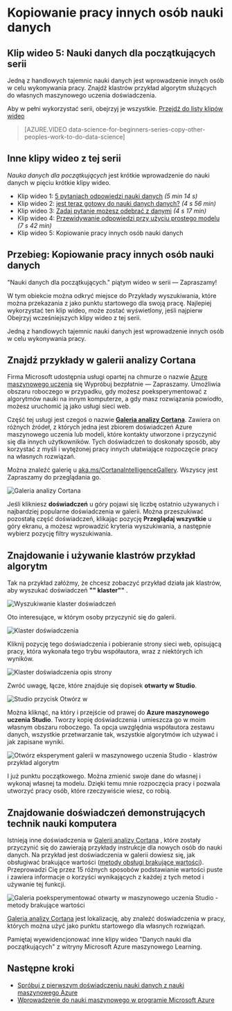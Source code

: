 <properties
   pageTitle="Kopiowanie innych danych nauki pracy — przykład nauki komputera | Microsoft Azure"
   description="Tajny handlu nauki danych: uzyskiwanie innych do wykonywania pracy dla Ciebie. Zobacz przykłady w galerii analizy Cortana, takich jak klastrów przykład algorytmu."
   keywords="Przykłady nauki danych, maszynowego uczenia przykład klaster algorytmu, klaster przykład algorytmu"
   services="machine-learning"
   documentationCenter="na"
   authors="cjgronlund"
   manager="jhubbard"
   editor="cjgronlund"/>

<tags
   ms.service="machine-learning"
   ms.devlang="na"
   ms.topic="article"
   ms.tgt_pltfrm="na"
   ms.workload="na"
   ms.date="10/20/2016"
   ms.author="cgronlun;garye"/>

# <a name="copy-other-peoples-work-to-do-data-science"></a>Kopiowanie pracy innych osób nauki danych

## <a name="video-5-data-science-for-beginners-series"></a>Klip wideo 5: Nauki danych dla początkujących serii

Jedną z handlowych tajemnic nauki danych jest wprowadzenie innych osób w celu wykonywania pracy. Znajdź klastrów przykład algorytm służących do własnych maszynowego uczenia doświadczenia.

Aby w pełni wykorzystać serii, obejrzyj je wszystkie. [Przejdź do listy klipów wideo](#other-videos-in-this-series)

> [AZURE.VIDEO data-science-for-beginners-series-copy-other-peoples-work-to-do-data-science]

## <a name="other-videos-in-this-series"></a>Inne klipy wideo z tej serii

*Nauka danych dla początkujących* jest krótkie wprowadzenie do nauki danych w pięciu krótkie klipy wideo.

  * Klip wideo 1: [5 pytaniach odpowiedzi nauki danych](machine-learning-data-science-for-beginners-the-5-questions-data-science-answers.md) *(5 min 14 s)*
  * Klip wideo 2: [jest teraz gotowy do nauki danych danych?](machine-learning-data-science-for-beginners-is-your-data-ready-for-data-science.md) *(4 s 56 min)*
  * Klip wideo 3: [Zadaj pytanie możesz odebrać z danymi](machine-learning-data-science-for-beginners-ask-a-question-you-can-answer-with-data.md) *(4 s 17 min)*
  * Klip wideo 4: [Przewidywanie odpowiedzi przy użyciu prostego modelu](machine-learning-data-science-for-beginners-predict-an-answer-with-a-simple-model.md) *(7 s 42 min)*
  * Klip wideo 5: Kopiowanie pracy innych osób nauki danych

## <a name="transcript-copy-other-peoples-work-to-do-data-science"></a>Przebieg: Kopiowanie pracy innych osób nauki danych

"Nauki danych dla początkujących." piątym wideo w serii — Zapraszamy!

W tym obiekcie można odkryć miejsce do Przykłady wyszukiwania, które można przekazania z jako punktu startowego dla swoją pracę. Najlepiej wykorzystać ten klip wideo, może zostać wyświetlony, jeśli najpierw Obejrzyj wcześniejszych klipy wideo z tej serii.

Jedną z handlowych tajemnic nauki danych jest wprowadzenie innych osób w celu wykonywania pracy.

## <a name="find-examples-in-the-cortana-intelligence-gallery"></a>Znajdź przykłady w galerii analizy Cortana

Firma Microsoft udostępnia usługi opartej na chmurze o nazwie [Azure maszynowego uczenia]( https://azure.microsoft.com/services/machine-learning/) się Wypróbuj bezpłatnie — Zapraszamy. Umożliwia obszaru roboczego w przypadku, gdy możesz poeksperymentować z algorytmów nauki na innym komputerze, a gdy masz rozwiązania powiodło, możesz uruchomić ją jako usługi sieci web.

Część tej usługi jest czegoś o nazwie **[Galeria analizy Cortana](http://aka.ms/CortanaIntelligenceGallery)**. Zawiera on różnych źródeł, z których jedna jest zbiorem doświadczeń Azure maszynowego uczenia lub modeli, które kontakty utworzone i przyczynić się dla innych użytkowników. Tych doświadczeń to doskonały sposób, aby korzystać z myśli i wytężonej pracy innych ułatwiające rozpoczęcie pracy na własnych rozwiązań.

Można znaleźć galerię u [aka.ms/CortanaIntelligenceGallery]( http://aka.ms/CortanaIntelligenceGallery). Wszyscy jest Zapraszamy do przeglądania go.

![Galeria analizy Cortana](./media/machine-learning-data-science-for-beginners-copy-other-peoples-work-to-do-data-science/cortana-intelligence-gallery.png)

Jeśli klikniesz **doświadczeń** u góry pojawi się liczbę ostatnio używanych i najbardziej popularne doświadczenia w galerii. Można przeszukiwać pozostałą część doświadczeń, klikając pozycję **Przeglądaj wszystkie** u góry ekranu, a możesz wprowadzić kryteria wyszukiwania, a następnie wybierz pozycję filtry wyszukiwania.

## <a name="find-and-use-a-clustering-algorithm-example"></a>Znajdowanie i używanie klastrów przykład algorytm

Tak na przykład załóżmy, że chcesz zobaczyć przykład działa jak klastrów, aby wyszukać doświadczeń **"" klaster""** .

![Wyszukiwanie klaster doświadczeń](./media/machine-learning-data-science-for-beginners-copy-other-peoples-work-to-do-data-science/search-for-clustering-experiments.png)

Oto interesujące, w którym osoby przyczynić się do galerii.

![Klaster doświadczenia](./media/machine-learning-data-science-for-beginners-copy-other-peoples-work-to-do-data-science/clustering-experiment.png)

Kliknij pozycję tego doświadczenia i pobieranie strony sieci web, opisującą pracy, która wykonała tego trybu współautora, wraz z niektórych ich wyników.

![Klaster doświadczenia opis strony](./media/machine-learning-data-science-for-beginners-copy-other-peoples-work-to-do-data-science/clustering-experiment-description-page.png)

Zwróć uwagę, łącze, które znajduje się dopisek **otwarty w Studio**.

![Studio przycisk Otwórz w](./media/machine-learning-data-science-for-beginners-copy-other-peoples-work-to-do-data-science/open-in-studio.png)

Można kliknąć, na który i przejście od prawej do **Azure maszynowego uczenia Studio**. Tworzy kopię doświadczenia i umieszcza go w moim własnym obszaru roboczego. Ta opcja uwzględnia współautora zestawu danych, wszystkie przetwarzanie tak, wszystkie algorytmów ich używać i jak zapisane wyniki.

![Otwórz eksperyment galerii w maszynowego uczenia Studio - klastrów przykład algorytm](./media/machine-learning-data-science-for-beginners-copy-other-peoples-work-to-do-data-science/cluster-experiment-open-in-studio.png)

I już punktu początkowego. Można zmienić swoje dane do własnej i wykonaj własnej ta modelu. Dzięki temu mnie rozpoczęcia pracy i pozwala utworzyć pracy osób, które rzeczywiście wiesz, co robią.

## <a name="find-experiments-that-demonstrate-machine-learning-techniques"></a>Znajdowanie doświadczeń demonstrujących technik nauki komputera

Istnieją inne doświadczenia w [Galerii analizy Cortana](http://aka.ms/CortanaIntelligenceGallery) , które zostały przyczynić się do zawierają przykłady instrukcje dla nowych osób do nauki danych. Na przykład jest doświadczenia w galerii dowiesz się, jak obsługiwać brakujące wartości ([metody obsługi brakujące wartości](https://gallery.cortanaintelligence.com/Experiment/Methods-for-handling-missing-values-1)). Przeprowadzi Cię przez 15 różnych sposobów podstawianie wartości puste i zawiera informacje o korzyści wynikających z każdej z tych metod i używanie tej funkcji.

![Galeria poeksperymentować otwarty w maszynowego uczenia Studio - metody brakujące wartości](./media/machine-learning-data-science-for-beginners-copy-other-peoples-work-to-do-data-science/experiment-methods-for-handling-missing-values.png)

[Galeria analizy Cortana](http://aka.ms/CortanaIntelligenceGallery) jest lokalizację, aby znaleźć doświadczenia w pracy, których można użyć jako punktu startowego dla własnych rozwiązań.

Pamiętaj wyewidencjonować inne klipy wideo "Danych nauki dla początkujących" z witryny Microsoft Azure maszynowego Learning.


## <a name="next-steps"></a>Następne kroki

  * [Spróbuj z pierwszym doświadczeniu nauki danych z nauki maszynowego Azure](machine-learning-create-experiment.md)
  * [Wprowadzenie do nauki maszynowego w programie Microsoft Azure](machine-learning-what-is-machine-learning.md)

